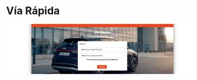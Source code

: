 # Vía Rápida

<img src="https://raw.githubusercontent.com/DruChill/crud-via-rapida/ebfea398ba6ee096a0fe10ab3f9f7f49c4bd58a8/src/main/resources/static/banner.png" alt="banner-project" />